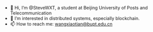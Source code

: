 - 👋 Hi, I’m @SteveWXT, a student at Beijing University of Posts and Telecommunication
- 👀 I’m interested in distributed systems, especially blockchain.
- 📫 How to reach me: wangxiaotian@bupt.edu.cn

<!---
SteveWXT/SteveWXT is a ✨ special ✨ repository because its `README.md` (this file) appears on your GitHub profile.
You can click the Preview link to take a look at your changes.
--->
